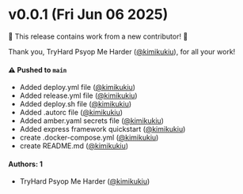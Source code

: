 # v0.0.1 (Fri Jun 06 2025)

:tada: This release contains work from a new contributor! :tada:

Thank you, TryHard Psyop Me Harder ([@kimikukiu](https://github.com/kimikukiu)), for all your work!

#### ⚠️ Pushed to `main`

- Added deploy.yml file ([@kimikukiu](https://github.com/kimikukiu))
- Added release.yml file ([@kimikukiu](https://github.com/kimikukiu))
- Added deploy.sh file ([@kimikukiu](https://github.com/kimikukiu))
- Added .autorc file ([@kimikukiu](https://github.com/kimikukiu))
- Added amber.yaml secrets file ([@kimikukiu](https://github.com/kimikukiu))
- Added express framework quickstart ([@kimikukiu](https://github.com/kimikukiu))
- create .docker-compose.yml ([@kimikukiu](https://github.com/kimikukiu))
- create README.md ([@kimikukiu](https://github.com/kimikukiu))

#### Authors: 1

- TryHard Psyop Me Harder ([@kimikukiu](https://github.com/kimikukiu))
